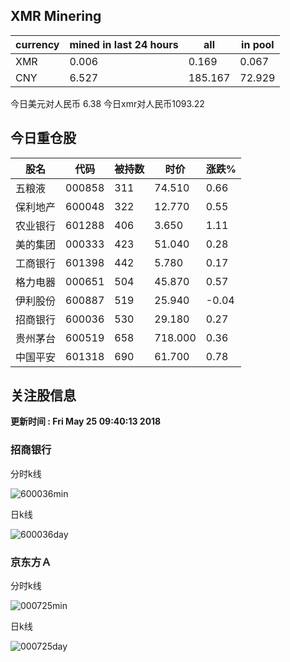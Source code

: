 ## XMR Minering

|currency|mined in last 24 hours|all|in pool|
|---|---|---|---|
|XMR|0.006|0.169|0.067|
|CNY|6.527|185.167|72.929|

今日美元对人民币 6.38	今日xmr对人民币1093.22


## 今日重仓股 

|股名|代码|被持数|时价|涨跌%|
|---|---|---|---|---|
|五粮液|000858|311|74.510|0.66|
|保利地产|600048|322|12.770|0.55|
|农业银行|601288|406|3.650|1.11|
|美的集团|000333|423|51.040|0.28|
|工商银行|601398|442|5.780|0.17|
|格力电器|000651|504|45.870|0.57|
|伊利股份|600887|519|25.940|-0.04|
|招商银行|600036|530|29.180|0.27|
|贵州茅台|600519|658|718.000|0.36|
|中国平安|601318|690|61.700|0.78|

## 关注股信息
**更新时间 : Fri May 25 09:40:13 2018**
### 招商银行 
分时k线

![600036min](http://image.sinajs.cn/newchart/min/n/sh600036.gif)

日k线

![600036day](http://image.sinajs.cn/newchart/daily/n/sh600036.gif)

### 京东方Ａ 
分时k线

![000725min](http://image.sinajs.cn/newchart/min/n/sz000725.gif)

日k线

![000725day](http://image.sinajs.cn/newchart/daily/n/sz000725.gif)
